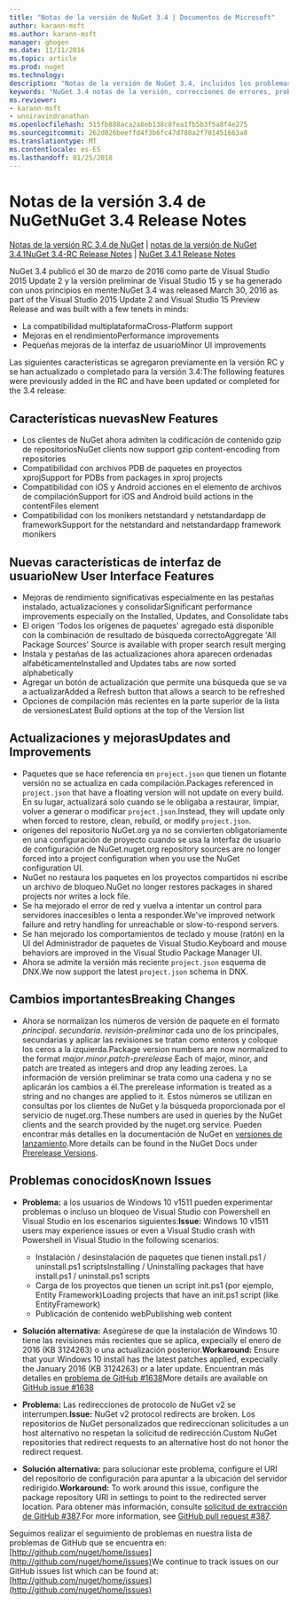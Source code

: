 ```yaml
---
title: "Notas de la versión de NuGet 3.4 | Documentos de Microsoft"
author: karann-msft
ms.author: karann-msft
manager: ghogen
ms.date: 11/11/2016
ms.topic: article
ms.prod: nuget
ms.technology: 
description: "Notas de la versión de NuGet 3.4, incluidos los problemas conocidos, correcciones de errores, las funciones agregadas y dcr."
keywords: "NuGet 3.4 notas de la versión, correcciones de errores, problemas, conocidos agregan características, DCR"
ms.reviewer:
- karann-msft
- unniravindranathan
ms.openlocfilehash: 515fb888aca2a8eb138c8fea1fb5b3f5a8f4e275
ms.sourcegitcommit: 262d026beeffd4f3b6fc47d780a2f701451663a8
ms.translationtype: MT
ms.contentlocale: es-ES
ms.lasthandoff: 01/25/2018
---
```

# <a name="nuget-34-release-notes"></a><span data-ttu-id="c0268-104">Notas de la versión 3.4 de NuGet</span><span class="sxs-lookup"><span data-stu-id="c0268-104">NuGet 3.4 Release Notes</span></span>

<span data-ttu-id="c0268-105">[Notas de la versión RC 3.4 de NuGet](../release-notes/nuget-3.4-RC.md) | [notas de la versión de NuGet 3.4.1](../release-notes/nuget-3.4.1.md)</span><span class="sxs-lookup"><span data-stu-id="c0268-105">[NuGet 3.4-RC Release Notes](../release-notes/nuget-3.4-RC.md) | [NuGet 3.4.1 Release Notes](../release-notes/nuget-3.4.1.md)</span></span>

<span data-ttu-id="c0268-106">NuGet 3.4 publicó el 30 de marzo de 2016 como parte de Visual Studio 2015 Update 2 y la versión preliminar de Visual Studio 15 y se ha generado con unos principios en mente:</span><span class="sxs-lookup"><span data-stu-id="c0268-106">NuGet 3.4 was released March 30, 2016 as part of the Visual Studio 2015 Update 2 and Visual Studio 15 Preview Release and was built with a few tenets in minds:</span></span>

*  <span data-ttu-id="c0268-107">La compatibilidad multiplataforma</span><span class="sxs-lookup"><span data-stu-id="c0268-107">Cross-Platform support</span></span>
*  <span data-ttu-id="c0268-108">Mejoras en el rendimiento</span><span class="sxs-lookup"><span data-stu-id="c0268-108">Performance improvements</span></span>
*  <span data-ttu-id="c0268-109">Pequeñas mejoras de la interfaz de usuario</span><span class="sxs-lookup"><span data-stu-id="c0268-109">Minor UI improvements</span></span>

<span data-ttu-id="c0268-110">Las siguientes características se agregaron previamente en la versión RC y se han actualizado o completado para la versión 3.4:</span><span class="sxs-lookup"><span data-stu-id="c0268-110">The following features were previously added in the RC and have been updated or completed for the 3.4 release:</span></span>

## <a name="new-features"></a><span data-ttu-id="c0268-111">Características nuevas</span><span class="sxs-lookup"><span data-stu-id="c0268-111">New Features</span></span>

* <span data-ttu-id="c0268-112">Los clientes de NuGet ahora admiten la codificación de contenido gzip de repositorios</span><span class="sxs-lookup"><span data-stu-id="c0268-112">NuGet clients now support gzip content-encoding from repositories</span></span>
* <span data-ttu-id="c0268-113">Compatibilidad con archivos PDB de paquetes en proyectos xproj</span><span class="sxs-lookup"><span data-stu-id="c0268-113">Support for PDBs from packages in xproj projects</span></span>
* <span data-ttu-id="c0268-114">Compatibilidad con iOS y Android acciones en el elemento de archivos de compilación</span><span class="sxs-lookup"><span data-stu-id="c0268-114">Support for iOS and Android build actions in the contentFiles element</span></span>
* <span data-ttu-id="c0268-115">Compatibilidad con los monikers netstandard y netstandardapp de framework</span><span class="sxs-lookup"><span data-stu-id="c0268-115">Support for the netstandard and netstandardapp framework monikers</span></span>

## <a name="new-user-interface-features"></a><span data-ttu-id="c0268-116">Nuevas características de interfaz de usuario</span><span class="sxs-lookup"><span data-stu-id="c0268-116">New User Interface Features</span></span>

* <span data-ttu-id="c0268-117">Mejoras de rendimiento significativas especialmente en las pestañas instalado, actualizaciones y consolidar</span><span class="sxs-lookup"><span data-stu-id="c0268-117">Significant performance improvements especially on the Installed, Updates, and Consolidate tabs</span></span>
* <span data-ttu-id="c0268-118">El origen 'Todos los orígenes de paquetes' agregado está disponible con la combinación de resultado de búsqueda correcto</span><span class="sxs-lookup"><span data-stu-id="c0268-118">Aggregate 'All Package Sources' Source is available with proper search result merging</span></span>
* <span data-ttu-id="c0268-119">Instala y pestañas de las actualizaciones ahora aparecen ordenadas alfabéticamente</span><span class="sxs-lookup"><span data-stu-id="c0268-119">Installed and Updates tabs are now sorted alphabetically</span></span>
* <span data-ttu-id="c0268-120">Agregar un botón de actualización que permite una búsqueda que se va a actualizar</span><span class="sxs-lookup"><span data-stu-id="c0268-120">Added a Refresh button that allows a search to be refreshed</span></span>
* <span data-ttu-id="c0268-121">Opciones de compilación más recientes en la parte superior de la lista de versiones</span><span class="sxs-lookup"><span data-stu-id="c0268-121">Latest Build options at the top of the Version list</span></span>

## <a name="updates-and-improvements"></a><span data-ttu-id="c0268-122">Actualizaciones y mejoras</span><span class="sxs-lookup"><span data-stu-id="c0268-122">Updates and Improvements</span></span>

* <span data-ttu-id="c0268-123">Paquetes que se hace referencia en `project.json` que tienen un flotante versión no se actualiza en cada compilación.</span><span class="sxs-lookup"><span data-stu-id="c0268-123">Packages referenced in `project.json` that have a floating version will not update on every build.</span></span> <span data-ttu-id="c0268-124">En su lugar, actualizará solo cuando se le obligaba a restaurar, limpiar, volver a generar o modificar `project.json`.</span><span class="sxs-lookup"><span data-stu-id="c0268-124">Instead, they will update only when forced to restore, clean, rebuild, or modify `project.json`.</span></span>
* <span data-ttu-id="c0268-125">orígenes del repositorio NuGet.org ya no se convierten obligatoriamente en una configuración de proyecto cuando se usa la interfaz de usuario de configuración de NuGet.</span><span class="sxs-lookup"><span data-stu-id="c0268-125">nuget.org repository sources are no longer forced into a project configuration when you use the NuGet configuration UI.</span></span>
* <span data-ttu-id="c0268-126">NuGet no restaura los paquetes en los proyectos compartidos ni escribe un archivo de bloqueo.</span><span class="sxs-lookup"><span data-stu-id="c0268-126">NuGet no longer restores packages in shared projects nor writes a lock file.</span></span>
* <span data-ttu-id="c0268-127">Se ha mejorado el error de red y vuelva a intentar un control para servidores inaccesibles o lenta a responder.</span><span class="sxs-lookup"><span data-stu-id="c0268-127">We've improved network failure and retry handling for unreachable or slow-to-respond servers.</span></span>
* <span data-ttu-id="c0268-128">Se han mejorado los comportamientos de teclado y mouse (ratón) en la UI del Administrador de paquetes de Visual Studio.</span><span class="sxs-lookup"><span data-stu-id="c0268-128">Keyboard and mouse behaviors are improved in the Visual Studio Package Manager UI.</span></span>
* <span data-ttu-id="c0268-129">Ahora se admite la versión más reciente `project.json` esquema de DNX.</span><span class="sxs-lookup"><span data-stu-id="c0268-129">We now support the latest `project.json` schema in DNX.</span></span>

## <a name="breaking-changes"></a><span data-ttu-id="c0268-130">Cambios importantes</span><span class="sxs-lookup"><span data-stu-id="c0268-130">Breaking Changes</span></span>

* <span data-ttu-id="c0268-131">Ahora se normalizan los números de versión de paquete en el formato *principal*. *secundaria*. *revisión*-*preliminar* cada uno de los principales, secundarias y aplicar las revisiones se tratan como enteros y coloque los ceros a la izquierda.</span><span class="sxs-lookup"><span data-stu-id="c0268-131">Package version numbers are now normalized to the format *major*.*minor*.*patch*-*prerelease*   Each of major, minor, and patch are treated as integers and drop any leading zeroes.</span></span>  <span data-ttu-id="c0268-132">La información de versión preliminar se trata como una cadena y no se aplicarán los cambios a él.</span><span class="sxs-lookup"><span data-stu-id="c0268-132">The prerelease information is treated as a string and no changes are applied to it.</span></span> <span data-ttu-id="c0268-133">Estos números se utilizan en consultas por los clientes de NuGet y la búsqueda proporcionada por el servicio de nuget.org.</span><span class="sxs-lookup"><span data-stu-id="c0268-133">These numbers are used in queries by the NuGet clients and the search provided by the nuget.org service.</span></span>  <span data-ttu-id="c0268-134">Pueden encontrar más detalles en la documentación de NuGet en [versiones de lanzamiento](../create-packages/prerelease-packages.md).</span><span class="sxs-lookup"><span data-stu-id="c0268-134">More details can be found in the NuGet Docs under [Prerelease Versions](../create-packages/prerelease-packages.md).</span></span>

## <a name="known-issues"></a><span data-ttu-id="c0268-135">Problemas conocidos</span><span class="sxs-lookup"><span data-stu-id="c0268-135">Known Issues</span></span>

* <span data-ttu-id="c0268-136">**Problema:** a los usuarios de Windows 10 v1511 pueden experimentar problemas o incluso un bloqueo de Visual Studio con Powershell en Visual Studio en los escenarios siguientes:</span><span class="sxs-lookup"><span data-stu-id="c0268-136">**Issue:** Windows 10 v1511 users may experience issues or even a Visual Studio crash with Powershell in Visual Studio in the following scenarios:</span></span>
    * <span data-ttu-id="c0268-137">Instalación / desinstalación de paquetes que tienen install.ps1 / uninstall.ps1 scripts</span><span class="sxs-lookup"><span data-stu-id="c0268-137">Installing / Uninstalling packages that have install.ps1 / uninstall.ps1 scripts</span></span>
    * <span data-ttu-id="c0268-138">Carga de los proyectos que tienen un script init.ps1 (por ejemplo, Entity Framework)</span><span class="sxs-lookup"><span data-stu-id="c0268-138">Loading projects that have an init.ps1 script (like EntityFramework)</span></span>
    * <span data-ttu-id="c0268-139">Publicación de contenido web</span><span class="sxs-lookup"><span data-stu-id="c0268-139">Publishing web content</span></span>

* <span data-ttu-id="c0268-140">**Solución alternativa:** Asegúrese de que la instalación de Windows 10 tiene las revisiones más recientes que se aplica, expecially el enero de 2016 (KB 3124263) o una actualización posterior.</span><span class="sxs-lookup"><span data-stu-id="c0268-140">**Workaround:** Ensure that your Windows 10 install has the latest patches applied, expecially the January 2016 (KB 3124263) or a later update.</span></span>  <span data-ttu-id="c0268-141">Encuentran más detalles en [problema de GitHub #1638](http://github.com/nuget/home/issues/1638)</span><span class="sxs-lookup"><span data-stu-id="c0268-141">More details are available on [GitHub issue #1638](http://github.com/nuget/home/issues/1638)</span></span>

* <span data-ttu-id="c0268-142">**Problema:** Las redirecciones de protocolo de NuGet v2 se interrumpen.</span><span class="sxs-lookup"><span data-stu-id="c0268-142">**Issue:** NuGet v2 protocol redirects are broken.</span></span>
<span data-ttu-id="c0268-143">Los repositorios de NuGet personalizados que redireccionan solicitudes a un host alternativo no respetan la solicitud de redirección.</span><span class="sxs-lookup"><span data-stu-id="c0268-143">Custom NuGet repositories that redirect requests to an alternative host do not honor the redirect request.</span></span>
* <span data-ttu-id="c0268-144">**Solución alternativa:** para solucionar este problema, configure el URI del repositorio de configuración para apuntar a la ubicación del servidor redirigido.</span><span class="sxs-lookup"><span data-stu-id="c0268-144">**Workaround:**  To work around this issue, configure the package repository URI in settings to point to the redirected server location.</span></span>
<span data-ttu-id="c0268-145">Para obtener más información, consulte [solicitud de extracción de GitHub #387](https://github.com/NuGet/NuGet.Client/pull/387).</span><span class="sxs-lookup"><span data-stu-id="c0268-145">For more information, see [GitHub pull request #387](https://github.com/NuGet/NuGet.Client/pull/387).</span></span>

<span data-ttu-id="c0268-146">Seguimos realizar el seguimiento de problemas en nuestra lista de problemas de GitHub que se encuentra en: [http://github.com/nuget/home/issues](http://github.com/nuget/home/issues)</span><span class="sxs-lookup"><span data-stu-id="c0268-146">We continue to track issues on our GitHub issues list which can be found at: [http://github.com/nuget/home/issues](http://github.com/nuget/home/issues)</span></span>